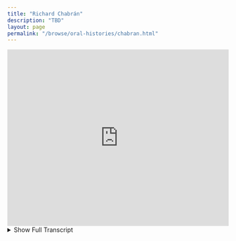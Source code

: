 ```yaml
---
title: "Richard Chabrán"
description: "TBD"
layout: page
permalink: "/browse/oral-histories/chabran.html"
---
```



<iframe src="https://cdnapisec.kaltura.com/html5/html5lib/v2.26/mwEmbedFrame.php/p/1674401/uiconf_id/23426271/entry_id/1_wr9xz7h6?wid=_1674401&iframeembed=true&playerId=kaltura_player&entry_id=1_wr9xz7h6&flashvars[streamerType]=auto&amp;flashvars[localizationCode]=en&amp;flashvars[sideBarContainer.plugin]=true&amp;flashvars[sideBarContainer.position]=left&amp;flashvars[sideBarContainer.clickToClose]=true&amp;flashvars[chapters.plugin]=true&amp;flashvars[chapters.layout]=vertical&amp;flashvars[chapters.thumbnailRotator]=false&amp;flashvars[streamSelector.plugin]=true&amp;flashvars[EmbedPlayer.SpinnerTarget]=videoHolder&amp;flashvars[dualScreen.plugin]=true&amp;flashvars[LeadWithHLSOnFlash]=true&amp;flashvars[Kaltura.addCrossoriginToIframe]=true&amp;&wid=1_dkjoyl4p" allowfullscreen webkitallowfullscreen mozAllowFullScreen allow="fullscreen *; *" sandbox="allow-downloads allow-forms allow-same-origin allow-scripts allow-top-navigation allow-pointer-lock allow-popups allow-modals allow-orientation-lock allow-popups-to-escape-sandbox allow-presentation allow-top-navigation-by-user-activation" frameborder="0" title="Richard Chabrán Oral History | ChicanoThesaurus" style="width:100%;height:402px;border:0"></iframe>

<details class="font-mono mt-4">
  <summary>Show Full Transcript</summary>
  <div class="text-sm">
    TEST
  </div>
</details>